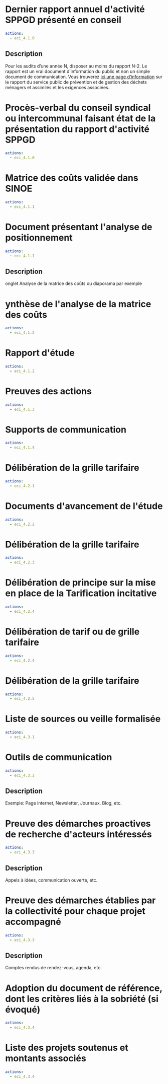 # Dernier rapport annuel d'activité SPPGD présenté en conseil
```yaml
actions: 
  - eci_4.1.0
```
## Description
Pour les audits d’une année N, disposer au moins du rapport N-2.
Le rapport est un vrai document d’information du public et non un simple document de communication. Vous trouverez <a href="https://expertises.ademe.fr/professionnels/collectivites/integrer-lenvironnement-domaines-dintervention/dechets/connaitre/dossier/acceder-donnees/rapport-service-public-prevention-gestion-dechets-menagers-assimiles">ici une page d’information</a> sur le rapport du service public
de prévention et de gestion des déchets ménagers et assimilés et les exigences associées.

# Procès-verbal du conseil syndical ou intercommunal faisant état de la présentation du rapport d'activité SPPGD
```yaml
actions: 
  - eci_4.1.0
```

# Matrice des coûts validée dans SINOE
```yaml
actions: 
  - eci_4.1.1
```

# Document présentant l'analyse de positionnement 
```yaml
actions: 
  - eci_4.1.1
```
## Description
onglet Analyse de la matrice des coûts ou diaporama par exemple

# ynthèse de l'analyse de la matrice des coûts
```yaml
actions: 
  - eci_4.1.2
```

# Rapport d'étude
```yaml
actions: 
  - eci_4.1.2
```

# Preuves des actions
```yaml
actions: 
  - eci_4.1.3
```

# Supports de communication
```yaml
actions: 
  - eci_4.1.4
```

# Délibération de la grille tarifaire
```yaml
actions: 
  - eci_4.2.1
```

# Documents d'avancement de l'étude
```yaml
actions: 
  - eci_4.2.2
```

# Délibération de la grille tarifaire
```yaml
actions: 
  - eci_4.2.3
```

# Délibération de principe sur la mise en place de la Tarification incitative
```yaml
actions: 
  - eci_4.2.4
```

# Délibération de tarif ou de grille tarifaire
```yaml
actions: 
  - eci_4.2.4
```

# Délibération de la grille tarifaire
```yaml
actions: 
  - eci_4.2.5
```

# Liste de sources ou veille formalisée
```yaml
actions: 
  - eci_4.3.1
```

# Outils de communication 
```yaml
actions: 
  - eci_4.3.2
```
## Description
Exemple: Page internet, Newsletter, Journaux, Blog, etc.

# Preuve des démarches proactives de recherche d'acteurs intéressés 
```yaml
actions: 
  - eci_4.3.3
```
## Description
Appels à idées, communication ouverte, etc.

# Preuve des démarches établies par la collectivité pour chaque projet accompagné 
```yaml
actions: 
  - eci_4.3.3
```
## Description
Comptes rendus de rendez-vous, agenda, etc.

# Adoption du document de référence, dont les critères liés à la sobriété (si évoqué)
```yaml
actions: 
  - eci_4.3.4
```

# Liste des projets soutenus et montants associés
```yaml
actions: 
  - eci_4.3.4
```
